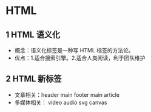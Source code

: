 # HTML

## 1 HTML 语义化

- 概念：语义化标签是一种写 HTML 标签的方法论。
- 优点：1.适合搜索引擎。2.适合人类阅读，利于团队维护

## 2 HTML 新标签

- 文章相关：header main footer main article
- 多媒体相关： video audio svg canvas
